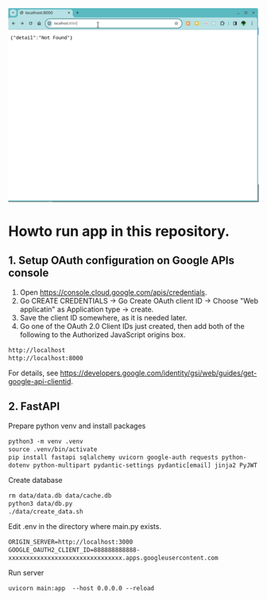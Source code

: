
<img src=./image/FastAPI-HTMX-Google-OAuth01.gif width="600px">

# Howto run app in this repository.

## 1. <a name="googleapisetup">Setup OAuth configuration on Google APIs console</a>

1. Open https://console.cloud.google.com/apis/credentials.
1. Go CREATE CREDENTIALS -> Go Create OAuth client ID -> Choose "Web applicatin" as Application type -> create.
1. Save the client ID somewhere, as it is needed later. 
1. Go one of the OAuth 2.0 Client IDs just created, then add both of the following to the Authorized JavaScript origins box.

~~~
http://localhost
http://localhost:8000
~~~

For details, see https://developers.google.com/identity/gsi/web/guides/get-google-api-clientid.

## 2. FastAPI

Prepare python venv and install packages
~~~
python3 -m venv .venv
source .venv/bin/activate
pip install fastapi sqlalchemy uvicorn google-auth requests python-dotenv python-multipart pydantic-settings pydantic[email] jinja2 PyJWT
~~~

Create database
~~~
rm data/data.db data/cache.db
python3 data/db.py
./data/create_data.sh
~~~

Edit .env in the directory where main.py exists.
~~~
ORIGIN_SERVER=http://localhost:3000
GOOGLE_OAUTH2_CLIENT_ID=888888888888-xxxxxxxxxxxxxxxxxxxxxxxxxxxxxxxx.apps.googleusercontent.com
~~~

Run server
~~~
uvicorn main:app  --host 0.0.0.0 --reload
~~~

